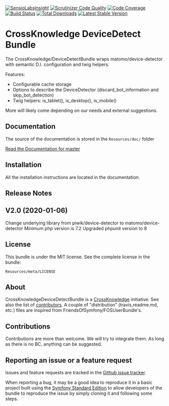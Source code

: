 [![SensioLabsInsight](https://insight.sensiolabs.com/projects/1ee5cbc4-db8d-4820-a490-00a673bdc713/big.png)](https://insight.sensiolabs.com/projects/1ee5cbc4-db8d-4820-a490-00a673bdc713) [![Scrutinizer Code Quality](https://scrutinizer-ci.com/g/CrossKnowledge/DeviceDetectBundle/badges/quality-score.png?b=master)](https://scrutinizer-ci.com/g/CrossKnowledge/DeviceDetectBundle/?branch=master) [![Code Coverage](https://scrutinizer-ci.com/g/CrossKnowledge/DeviceDetectBundle/badges/coverage.png?b=master)](https://scrutinizer-ci.com/g/CrossKnowledge/DeviceDetectBundle/?branch=master) [![Build Status](https://travis-ci.org/CrossKnowledge/DeviceDetectBundle.svg?branch=master)](https://travis-ci.org/CrossKnowledge/DeviceDetectBundle) [![Total Downloads](https://poser.pugx.org/crossknowledge/devicedetect-bundle/downloads.svg)](https://packagist.org/packages/crossknowledge/devicedetect-bundle) [![Latest Stable Version](https://poser.pugx.org/crossknowledge/devicedetect-bundle/v/stable.svg)](https://packagist.org/packages/crossknowledge/devicedetect-bundle)

CrossKnowledge DeviceDetect Bundle
==================================

The CrossKnowledge/DeviceDetectBundle wraps matomo/device-detector with semantic D.I. configuration and twig helpers.

Features:

- Configurable cache storage
- Options to describe the DeviceDetector (discard_bot_information and skip_bot_detection)
- Twig helpers: is_tablet(), is_desktop(), is_mobile()

More will likely come depending on our needs and external suggestions.


Documentation
-------------

The source of the documentation is stored in the `Resources/doc/` folder

[Read the Documentation for master](https://github.com/CrossKnowledge/DeviceDetectBundle/blob/master/Resources/doc/index.md)

Installation
------------

All the installation instructions are located in the documentation.

Release Notes
-------------

## V2.0 (2020-01-06) 
Change underlying library from piwik/device-detector to matomo/device-detector
Minimum php version is 7.2
Upgraded phpunit version to 8

License
-------

This bundle is under the MIT license. See the complete license in the bundle:

    Resources/meta/LICENSE

About
-----

CrossKnowledgeDeviceDetectBundle is a [CrossKnowledge](https://crossknowledge.com) initiative.
See also the list of [contributors](https://github.com/CrossKnowledge/DeviceDetectBundle/contributors).
A couple of "distribution" (travis,readme.md, etc.) files are inspired from FriendsOfSymfony/FOSUserBundle's.

Contributions
-------------

Contributions are more than welcome.
We will try to integrate them. As long as there is no BC, anything can be suggested.


Reporting an issue or a feature request
---------------------------------------

Issues and feature requests are tracked in the [Github issue tracker](https://github.com/CrossKnowledge/DeviceDetectBundle/issues).

When reporting a bug, it may be a good idea to reproduce it in a basic project
built using the [Symfony Standard Edition](https://github.com/symfony/symfony-standard)
to allow developers of the bundle to reproduce the issue by simply cloning it
and following some steps.
